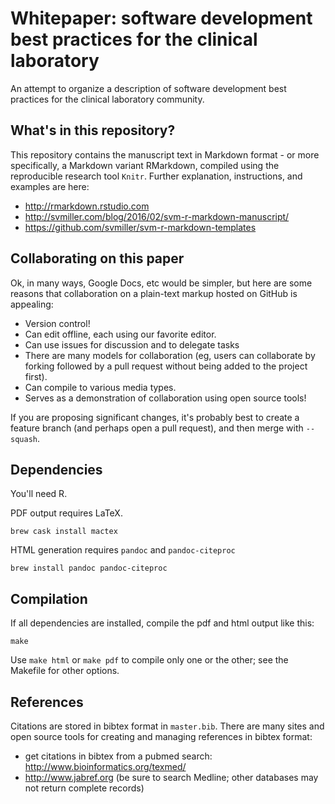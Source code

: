 # Whitepaper: software development best practices for the clinical laboratory

An attempt to organize a description of software development best
practices for the clinical laboratory community.

## What's in this repository?

This repository contains the manuscript text in Markdown format - or
more specifically, a Markdown variant RMarkdown, compiled using the
reproducible research tool ``Knitr``. Further explanation,
instructions, and examples are here:

- http://rmarkdown.rstudio.com
- http://svmiller.com/blog/2016/02/svm-r-markdown-manuscript/
- https://github.com/svmiller/svm-r-markdown-templates

## Collaborating on this paper

Ok, in many ways, Google Docs, etc would be simpler, but here are some
reasons that collaboration on a plain-text markup hosted on GitHub is
appealing:

- Version control!
- Can edit offline, each using our favorite editor.
- Can use issues for discussion and to delegate tasks
- There are many models for collaboration (eg, users can collaborate by forking followed by a pull request without being added to the project first).
- Can compile to various media types.
- Serves as a demonstration of collaboration using open source tools!

If you are proposing significant changes, it's probably best to create
a feature branch (and perhaps open a pull request), and then merge
with ``--squash``.

## Dependencies

You'll need R.

PDF output requires LaTeX.

```
brew cask install mactex
```

HTML generation requires ``pandoc`` and ``pandoc-citeproc``

```
brew install pandoc pandoc-citeproc
```

## Compilation

If all dependencies are installed, compile the pdf and html output like this:

```
make
```

Use ``make html`` or ``make pdf`` to compile only one or the other;
see the Makefile for other options.

## References

Citations are stored in bibtex format in ``master.bib``. There are
many sites and open source tools for creating and managing references
in bibtex format:

- get citations in bibtex from a pubmed search: http://www.bioinformatics.org/texmed/
- http://www.jabref.org (be sure to search Medline; other databases may not return complete records)
